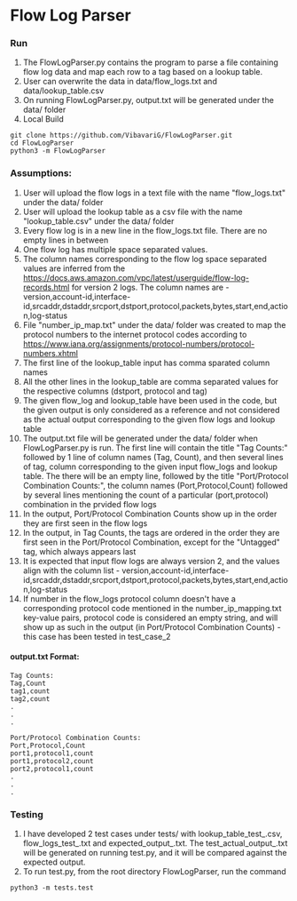 # Flow Log Parser

### Run
1. The FlowLogParser.py contains the program to parse a file containing flow log data and map each row to a tag based on a lookup table.
2. User can overwrite the data in data/flow_logs.txt and data/lookup_table.csv
3. On running FlowLogParser.py, output.txt will be generated under the data/ folder
4. Local Build
```
git clone https://github.com/VibavariG/FlowLogParser.git
cd FlowLogParser
python3 -m FlowLogParser
```

### Assumptions:
1. User will upload the flow logs in a text file with the name "flow_logs.txt" under the data/ folder
2. User will upload the lookup table as a csv file with the name "lookup_table.csv" under the data/ folder
3. Every flow log is in a new line in the flow_logs.txt file. There are no empty lines in between
4. One flow log has multiple space separated values. 
5. The column names corresponding to the flow log space separated values are inferred from the https://docs.aws.amazon.com/vpc/latest/userguide/flow-log-records.html for version 2 logs. The column names are - version,account-id,interface-id,srcaddr,dstaddr,srcport,dstport,protocol,packets,bytes,start,end,action,log-status
6. File "number_ip_map.txt" under the data/ folder was created to map the protocol numbers to the internet protocol codes according to https://www.iana.org/assignments/protocol-numbers/protocol-numbers.xhtml
7. The first line of the lookup_table input has comma sparated column names
8. All the other lines in the lookup_table are comma separated values for the respective columns (dstport, protocol and tag)
9. The given flow_log and lookup_table have been used in the code, but the given output is only considered as a reference and not considered as the actual output corresponding to the given flow logs and lookup table
10. The output.txt file will be generated under the data/ folder when FlowLogParser.py is run. The first line will contain the title "Tag Counts:" followed by 1 line of column names (Tag, Count), and then several lines of tag, column corresponding to the given input flow_logs and lookup table. The there will be an empty line, followed by the title "Port/Protocol Combination Counts:", the column names (Port,Protocol,Count) followed by several lines mentioning the count of a particular (port,protocol) combination in the prvided flow logs
11. In the output, Port/Protocol Combination Counts show up in the order they are first seen in the flow logs
12. In the output, in Tag Counts, the tags are ordered in the order they are first seen in the Port/Protocol Combination, except for the "Untagged" tag, which always appears last
13. It is expected that input flow logs are always version 2, and the values align with the column list - version,account-id,interface-id,srcaddr,dstaddr,srcport,dstport,protocol,packets,bytes,start,end,action,log-status
14. If number in the flow_logs protocol column doesn't have a corresponding protocol code mentioned in the number_ip_mapping.txt key-value pairs, protocol code is considered an empty string, and will show up as such in the output (in Port/Protocol Combination Counts) - this case has been tested in test_case_2

#### output.txt Format:
```
Tag Counts:
Tag,Count
tag1,count
tag2,count
.
.
.

Port/Protocol Combination Counts:
Port,Protocol,Count
port1,protocol1,count
port1,protocol2,count
port2,protocol1,count
.
.
.
```

### Testing
1. I have developed 2 test cases under tests/ with lookup_table_test_<number>.csv, flow_logs_test_<number>.txt and expected_output_<number>.txt. The test_actual_output_<number>.txt will be generated on running test.py, and it will be compared against the expected output.
2. To run test.py, from the root directory FlowLogParser, run the command
```
python3 -m tests.test
```
